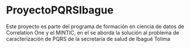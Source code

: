 # ProyectoPQRSIbague
Este proyecto es parte del programa de formación en ciencia de datos de Correlation One y el MINTIC, en el se aborda la solución al problema de caracterización de PQRS de la secretaría de salud de Ibagué Tolima
